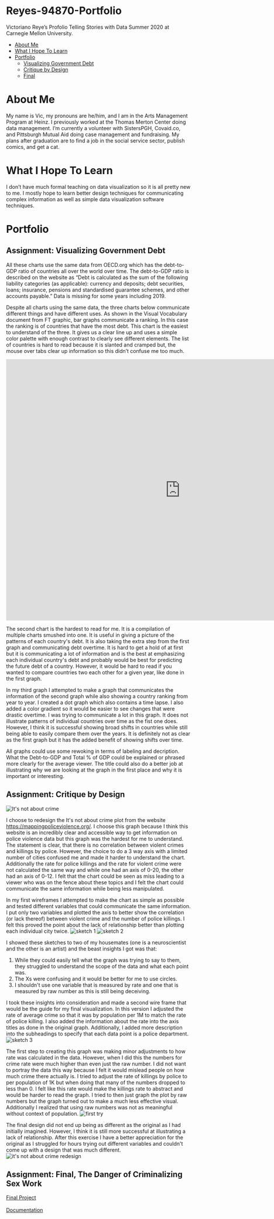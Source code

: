 
# Reyes-94870-Portfolio
Victoriano Reye’s Profolio Telling Stories with Data Summer 2020 at Carnegie Mellon University. 

- [About Me](#about-me)
- [What I Hope To Learn](#what-i-hope-to-learn)
- [Portfolio](#portfolio)
  * [Visualizing Government Debt](#assignment-visualizing-government-debt)
  * [Critique by Design](#assignment-critique-by-design)
  * [Final](#assignment-final-the-danger-of-criminalizing-sex-work)


# About Me
My name is Vic, my pronouns are he/him, and I am in the Arts Management Program at Heinz. I previously worked at the Thomas Merton Center doing data management. I’m currently a volunteer with SistersPGH, Covaid.co, and Pittsburgh Mutual Aid doing case management and fundraising. My plans after graduation are to find a job in the social service sector, publish comics, and get a cat.

# What I Hope To Learn
I don’t have much formal teaching on data visualization so it is all pretty new to me. I mostly hope to learn better design techniques for communicating complex information as well as simple data visualization software techniques.

# Portfolio
## Assignment: Visualizing Government Debt

All these charts use the same data from OECD.org which has the debt-to-GDP ratio of countries all over the world over time. The debt-to-GDP ratio is described on the website as “Debt is calculated as the sum of the following liability categories (as applicable): currency and deposits; debt securities, loans; insurance, pensions and standardised guarantee schemes, and other accounts payable.” Data is missing for some years including 2019. 

Despite all charts using the same data, the three charts below communicate different things and have different uses. As shown in the Visual Vocabulary document from FT graphic, bar graphs communicate a ranking. In this case the ranking is of countries that have the most debt. This chart is the easiest to understand of the three. It gives us a clear line up and uses a simple color palette with enough contrast to clearly see different elements. The list of countries is hard to read because it is slanted and cramped but, the mouse over tabs clear up information so this didn’t confuse me too much.
<iframe src="https://data.oecd.org/chart/61Ls" width="950" height="713" style="border: 0" mozallowfullscreen="true" webkitallowfullscreen="true" allowfullscreen="true"><a href="https://data.oecd.org/chart/61Ls" target="_blank">OECD Chart: General government debt, Total, % of GDP, Annual, 2015</a></iframe>

The second chart is the hardest to read for me. It is a compilation of multiple charts smushed into one. It is useful in giving a picture of the patterns of each country's debt. It is also taking the extra step from the first graph and communicating debt overtime. It is hard to get a hold of at first but it is communicating a lot of information and is the best at emphasizing each individual country's debt and probably would be best for predicting the future debt of a country. However, it would be hard to read if you wanted to compare countries two each other for a given year, like done in the first graph.
<div class="flourish-embed flourish-chart" data-src="visualisation/3178225" data-url="https://flo.uri.sh/visualisation/3178225/embed"><script src="https://public.flourish.studio/resources/embed.js"></script></div>

In my third graph I attempted to make a graph that communicates the information of the second graph while also showing a country ranking from year to year. I created a dot graph which also contains a time lapse. I also added a color gradient so it would be easier to see changes that were drastic overtime. I was trying to communicate a lot in this graph. It does not illustrate patterns of individual countries over time as the fist one does. However, I think it is successful showing broad shifts in countries while still being able to easily compare them over the years. It is definitely not as clear as the first graph but it has the added benefit of showing shifts over time.
<div class="flourish-embed flourish-scatter" data-src="visualisation/3186746" data-url="https://flo.uri.sh/visualisation/3186746/embed"><script src="https://public.flourish.studio/resources/embed.js"></script></div>

All graphs could use some rewoking in terms of labeling and decription. What the Debt-to-GDP and Total % of GDP could be explained or phrased more clearly for the average viewer. The title could also do a better job at illustrating why we are looking at the graph in the first place and why it is important or interesting.

## Assignment: Critique by Design

<img src="https://c0.piktochart.com/v2/uploads/4ff5230e-f2eb-4016-9187-64a2e6ef86d3/6eeebab7684f656d9d7f3fc005c5f43bbd98d575_original.png?1569845676=" alt="It's not about crime">

I choose to redesign the It's not about crime plot from the website https://mappingpoliceviolence.org/. I choose this graph because I think this website is an incredibly clear and accessible way to get information on police violence data but this graph was the hardest for me to understand. The statement is clear, that there is no correlation between violent crimes and killings by police. However, the choice to do a 3 way axis with a limited number of cities confused me and made it harder to understand the chart. Additionally the rate for police killings and the rate for violent crime were not calculated the same way and while one had an axis of 0-20, the other had an axis of 0-12. I felt that the chart could be seen as miss leading to a viewer who was on the fence about these topics and I felt the chart could communicate the same information while being less manipulated.

In my first wireframes I attempted to make the chart as simple as possible and tested different variables that could communicate the same information. I put only two variables and plotted the axis to better show the correlation (or lack thereof) between violent crime and the number of police killings. I felt this proved the point about the lack of relationship better than plotting each individual city twice.
<img src="https://user-images.githubusercontent.com/14946947/88243898-e38f4c00-cc5f-11ea-9b8d-80fc3c169ed8.png" alt="sketch 1">
<img src="https://user-images.githubusercontent.com/14946947/88243892-df632e80-cc5f-11ea-883d-506a2ae7892e.png" alt="sketch 2">

I showed these sketches to two of my housemates (one is a neuroscientist and the other is an artist) and the beast insights I got was that:
1. While they could easily tell what the graph was trying to say to them, they struggled to understand the scope of the data and what each point was. 
2. The Xs were confusing and it would be better for me to use circles.
3. I shouldn't use one variable that is measured by rate and one that is measured by raw number as this is still being deceiving. 

I took these insights into consideration and made a second wire frame that would be the guide for my final visualization. In this version I adjusted the rate of average crime so that it was by population per 1M to match the rate of police killing. I also added the information about the rate into the axis titles as done in the original graph. Additionally, I added more description into the subheadings to specify that each data point is a police department.
<img src="https://user-images.githubusercontent.com/14946947/88243888-db371100-cc5f-11ea-9a25-c1c1a6e6bc51.png" alt="sketch 3">

The first step to creating this graph was making minor adjustments to how rate was calculated in the data. However, when I did this the numbers for crime rate were much higher than even just the raw number. I did not want to portray the data this way because I felt it would mislead people on how much crime there actually is. I tried to adjust the rate of killings by police to per population of 1K but when doing that many of the numbers dropped to less than 0. I felt like this rate would make the killings rate to abstract and would be harder to read the graph. I tried to then just graph the plot by raw numbers but the graph turned out to make a much less effective visual. Additionally I realized that using raw numbers was not as meaningful without context of population.
<img src="https://user-images.githubusercontent.com/14946947/88243756-78457a00-cc5f-11ea-8de6-af7c6d5cd9ce.png" alt="first try">

The final design did not end up being as different as the original as I had initially imagined. However, I think it is still more successful at illustrating a lack of relationship. After this exercise I have a better appreciation for the original as I struggled for hours trying out different variables and couldn't come up with a design that was much different.
<img src="https://user-images.githubusercontent.com/14946947/88246235-e7bf6780-cc67-11ea-913f-cc62b94b2cb1.png" alt="it's not about crime redesign">

## Assignment: Final, The Danger of Criminalizing Sex Work
<a href="https://carnegiemellon.shorthandstories.com/the-danger-of-criminalizing-sex-work/index.html">Final Project</a>
<br>
<br>
<a href="https://mreyes07.github.io/Reyes-94870-Portfolio/final_project_VicReyes.html">Documentation</a>


